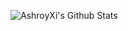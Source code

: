 ![AshroyXi's Github Stats](https://github-readme-stats.vercel.app/api?username=ashroyxi&count_private=true&show_icons=true&theme=tokyonight)
